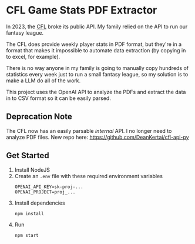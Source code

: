 # CFL Game Stats PDF Extractor

In 2023, the [CFL](https://www.cfl.ca/) broke its public API. My family relied on the API to run our fantasy league.

The CFL does provide weekly player stats in PDF format, but they're in a format that makes it impossible to automate data extraction (by copying in to excel, for example).

There is no way anyone in my family is going to manually copy hundreds of statistics every week just to run a small fantasy league, so my solution is to make a LLM do all of the work.

This project uses the OpenAI API to analyze the PDFs and extract the data in to CSV format so it can be easily parsed.

## Deprecation Note

The CFL now has an easily parsable _internal_ API. I no longer need to analyze PDF files. New repo here: https://github.com/DeanKertai/cfl-api-py

## Get Started

1. Install NodeJS
1. Create an `.env` file with these required environment variables
   ```
   OPENAI_API_KEY=sk-proj-...
   OPENAI_PROJECT=proj_...
   ```
1. Install dependencies
   ```bash
   npm install
   ```
1. Run
   ```bash
   npm start
   ```
